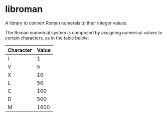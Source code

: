 # libroman
A library to convert Roman numerals to their integer values.

The Roman numerical system is composed by assigning numerical values to
certain characters, as in the table below:

| Character | Value |
|-----------|-------|
|     I     |    1  |
|     V     |    5  |
|     X     |   10  |
|     L     |   50  |
|     C     |  100  |
|     D     |  500  |
|     M     | 1000  |
